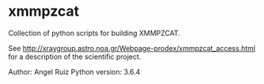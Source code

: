 # xmmpzcat

Collection of python scripts for building XMMPZCAT.

See http://xraygroup.astro.noa.gr/Webpage-prodex/xmmpzcat_access.html
for a description of the scientific project.

Author: Angel Ruiz
Python version: 3.6.4
